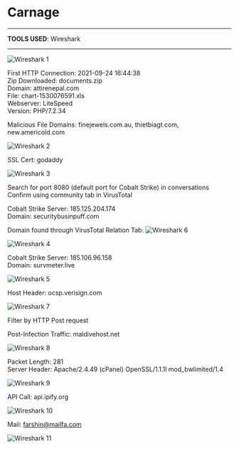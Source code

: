 # Carnage

--------------------------------------------------------------------

**TOOLS USED**: Wireshark


--------------------------------------------------------------------

![Wireshark 1](./wireshark1.png)

First HTTP Connection: 2021-09-24 16:44:38<br>
Zip Downloaded: documents.zip<br>
Domain: attirenepal.com<br>
File: chart-1530076591.xls<br>
Webserver: LiteSpeed<br>
Version: PHP/7.2.34<br>

Malicious File Domains: finejewels.com.au, thietbiagt.com, new.americold.com

![Wireshark 2](./wireshark2.png)

SSL Cert: godaddy

![Wireshark 3](./wireshark3.png)

Search for port 8080 (default port for Cobalt Strike) in conversations<br>
Confirm using community tab in VirusTotal

Cobalt Strike Server: 185.125.204.174<br>
Domain: securitybusinpuff.com

Domain found through VirusTotal Relation Tab:
![Wireshark 6](./wireshark6.png)


![Wireshark 4](./wireshark4.png)

Cobalt Strike Server: 185.106.96.158<br>
Domain: survmeter.live

![Wireshark 5](./wireshark5.png)

Host Header: ocsp.verisign.com

![Wireshark 7](./wireshark7.png)

Filter by HTTP Post request

Post-Infection Traffic: maldivehost.net

![Wireshark 8](./wireshark8.png)

Packet Length: 281<br>
Server Header: Apache/2.4.49 (cPanel) OpenSSL/1.1.1l mod_bwlimited/1.4

![Wireshark 9](./wireshark9.png)

API Call: api.ipify.org

![Wireshark 10](./wireshark10.png)

Mail: farshin@mailfa.com

![Wireshark 11](./wireshark11.png)






